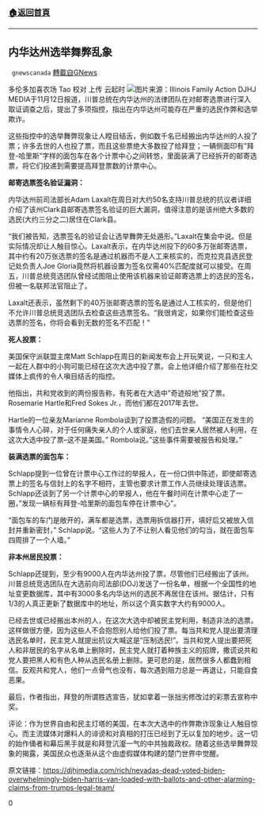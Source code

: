 ###  [:house:返回首頁](https://github.com/ourhimalayas/txt)
---

## 内华达州选举舞弊乱象
` gnewscanada` [轉載自GNews](https://gnews.org/zh-hans/556860/)

多伦多加喜农场 Tao
校对 上传 云起时
![]()![](https://gnews-media-offload.s3.amazonaws.com/wp-content/uploads/2020/11/13224031/Ilinois-Family-Action.png)图片来源：Illinois Family Action
DJHJ MEDIA于11月12日报道，川普总统在内华达州的法律团队在对邮寄选票进行深入取证调查之后，提出了多项指控，指出在内华达州可能存在严重的选民作弊和选举欺诈。

这些指控中的选举舞弊现象让人瞠目结舌，例如数千名已经搬出内华达州的人投了票；许多去世的人也投了票，而且这些票绝大多数投了给拜登；一辆侧面印有”拜登-哈里斯”字样的面包车在各个计票中心之间转悠，里面装满了已经拆开的邮寄选票，将它们投递到需要提高拜登票数的计票中心。

**邮寄选票签名验证漏洞：**

内华达州前司法部长Adam Laxalt在周日对大约50名支持川普总统的抗议者详细介绍了该州Clark县邮寄选票签名验证的巨大漏洞，值得注意的是该州绝大多数的选民(大约三分之二)居住在Clark县。

“我们被告知，选票签名的验证会让选举舞弊无处遁形。”Laxalt在集会中说。但是实际情况却让人触目惊心。Laxalt表示，在内华达州投下的60多万张邮寄选票，其中约有20万张选票的签名是通过机器而不是人工来核实的，而克拉克县选民登记处负责人Joe Gloria竟然将机器设置为签名仅需40%匹配度就可以接受。在周五，川普总统竞选团队曾经试图阻止使用该机器来验证邮寄选票上的选民的签名，但被一名联邦法官阻止了。

Laxalt还表示，虽然剩下的40万张邮寄选票的签名是通过人工核实的，但是他们不允许川普总统竞选团队去检查这些选票签名。“我很肯定，如果你们能检查这些选票的签名，你将会看到无数的签名不匹配！”

**死人投票：**

美国保守派联盟主席Matt Schlapp在周日的新闻发布会上开玩笑说，一只和主人一起在人群中的小狗可能已经在这次大选中投了票。会上他详细介绍了那些在社交媒体上疯传的令人嗔目结舌的指控。

他指出，共和党收到的两份报告称，有死者在大选中”奇迹般地”投了票。 Rosemarie Hartle和Fred Sokes Jr.，而他们都在2017年去世。

Hartle的一位亲友Marianne Rombola谈到了投票造假的问题。
“美国正在发生的事情令人心碎，对于任何痛失亲人的个人或家庭，他们去世亲人居然被人利用，在这次大选中投了票–这不是美国。” Rombola说。”这些事件需要被报告和处理。”

**装满选票的面包车：**

Schlapp提到一位曾在计票中心工作过的举报人，在一份口供中陈述，即使邮寄选票上的签名与信封上的名字不相符，主管也要求计票工作人员继续处理该选票。
Schlapp还谈到了另一个计票中心的举报人，他在午餐时间在计票中心走了一圈，”发现一辆标有拜登-哈里斯的面包车停在计票中心”。

“面包车的车门是敞开的，满车都是选票，选票用拆信器打开，填好后又被放入信封并重新密封，” Schlapp说。“这些人为了不让别人看见他们的勾当，就在面包车四周排了一个人墙。”

**非本州居民投票：**

Schlapp还提到，至少有9000人在内华达州投了票，尽管他们已经搬出了该州。川普总统竞选团队在大选前向司法部(DOJ)发送了一份名单，根据一个全国性的地址变更数据库，其中有3000多名内华达州的选民不再居住在该州。据估计，只有1/3的人真正更新了数据库中的地址，所以这个真实数字大约有9000人。

已经去世或已经搬出本州的人，在这次大选中却被民主党利用，制造非法的选票。这样做很方便，因为这些人不会抱怨别人给他们投了票。每当共和党人提出要清理选民名单时，民主党人就提出抗议大喊这是”压制选民!”。当共和党人提出要把死人和非居民的名字从名单上删除时，民主党人就打着种族主义的招牌，撒谎说共和党人要把黑人和有色人种从选民名册上删除。更可悲的是，居然很多人都蠢到相信。反观共和党人，他们一点骨气也没有，每次遇到阻力总是一再退让，只能自食恶果。

最后，作者指出，拜登的所谓胜选宣告，犹如拿着一张拙劣修改过的彩票去宣称中奖。

评论：作为世界自由和民主灯塔的美国，在本次大选中的作弊欺诈现象让人触目惊心。而主流媒体对爆料人的诽谤和对真相的打压已经到了无以复加的地步。这一切的始作俑者和幕后黑手就是和拜登沆瀣一气的中共独裁政权。随着这些选举舞弊现象的揭露，美国民众也逐渐从这个由虚假媒体构建的楚门世界中觉醒。

原文链接：https://djhjmedia.com/rich/nevadas-dead-voted-biden-overwhelmingly-biden-harris-van-loaded-with-ballots-and-other-alarming-claims-from-trumps-legal-team/



0

